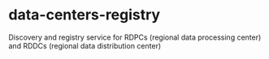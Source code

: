 # data-centers-registry
Discovery and registry service for RDPCs (regional data processing center) and RDDCs (regional data distribution center)
